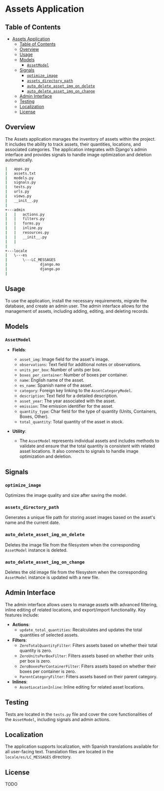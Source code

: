 # Assets Application

## Table of Contents

- [Assets Application](#assets-application)
  - [Table of Contents](#table-of-contents)
  - [Overview](#overview)
  - [Usage](#usage)
  - [Models](#models)
    - [`AssetModel`](#assetmodel)
  - [Signals](#signals)
    - [`optimize_image`](#optimize_image)
    - [`assets_directory_path`](#assets_directory_path)
    - [`auto_delete_asset_img_on_delete`](#auto_delete_asset_img_on_delete)
    - [`auto_delete_asset_img_on_change`](#auto_delete_asset_img_on_change)
  - [Admin Interface](#admin-interface)
  - [Testing](#testing)
  - [Localization](#localization)
  - [License](#license)

## Overview

The Assets application manages the inventory of assets within the project. It includes the ability to track assets, their quantities, locations, and associated categories. The application integrates with Django's admin interface and provides signals to handle image optimization and deletion automatically.

  ```cmd
  |   apps.py
  |   assets.txt
  |   models.py
  |   signals.py
  |   tests.py
  |   urls.py
  |   views.py
  |   __init__.py
  |
  +---admin
  |   |   actions.py
  |   |   filters.py
  |   |   forms.py
  |   |   inline.py
  |   |   resources.py
  |   |   __init__.py
  |   |
  |
  +---locale
  |   \---es
  |       \---LC_MESSAGES
  |               django.mo
  |               django.po
  |
  ```

## Usage

To use the application, install the necessary requirements, migrate the database, and create an admin user. The admin interface allows for the management of assets, including adding, editing, and deleting records.

## Models

### `AssetModel`

- **Fields**:
  - `asset_img`: Image field for the asset's image.
  - `observations`: Text field for additional notes or observations.
  - `units_per_box`: Number of units per box.
  - `boxes_per_container`: Number of boxes per container.
  - `name`: English name of the asset.
  - `es_name`: Spanish name of the asset.
  - `category`: Foreign key linking to the `AssetCategoryModel`.
  - `description`: Text field for a detailed description.
  - `asset_year`: The year associated with the asset.
  - `emission`: The emission identifier for the asset.
  - `quantity_type`: Char field for the type of quantity (Units, Containers, Boxes, Other).
  - `total_quantity`: Total quantity of the asset in stock.

- **Utility**:
  - The `AssetModel` represents individual assets and includes methods to validate and ensure that the total quantity is consistent with related asset locations. It also connects to signals to handle image optimization and deletion.

## Signals

### `optimize_image`

Optimizes the image quality and size after saving the model.

### `assets_directory_path`

Generates a unique file path for storing asset images based on the asset's name and the current date.

### `auto_delete_asset_img_on_delete`

Deletes the image file from the filesystem when the corresponding `AssetModel` instance is deleted.

### `auto_delete_asset_img_on_change`

Deletes the old image file from the filesystem when the corresponding `AssetModel` instance is updated with a new file.

## Admin Interface

The admin interface allows users to manage assets with advanced filtering, inline editing of related locations, and export/import functionality. Key features include:

- **Actions**:
  - `update_total_quantities`: Recalculates and updates the total quantities of selected assets.
- **Filters**:
  - `ZeroTotalQuantityFilter`: Filters assets based on whether their total quantity is zero.
  - `ZeroUnitsPerBoxFilter`: Filters assets based on whether their units per box is zero.
  - `ZeroBoxesPerContainerFilter`: Filters assets based on whether their boxes per container is zero.
  - `ParentCategoryFilter`: Filters assets based on their parent category.
- **Inlines**:
  - `AssetLocationInline`: Inline editing for related asset locations.

## Testing

Tests are located in the `tests.py` file and cover the core functionalities of the `AssetModel`, including signals and admin actions.

## Localization

The application supports localization, with Spanish translations available for all user-facing text. Translation files are located in the `locale/es/LC_MESSAGES` directory.

## License

TODO
